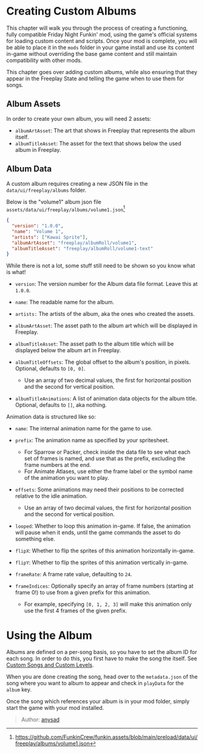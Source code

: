 [tags]: / "intermediate,ui,json"

# Creating Custom Albums

This chapter will walk you through the process of creating a functioning, fully compatible Friday Night Funkin' mod, using the game's official systems for loading custom content and scripts. Once your mod is complete, you will be able to place it in the `mods` folder in your game install and use its content in-game without overriding the base game content and still maintain compatibility with other mods.

This chapter goes over adding custom albums, while also ensuring that they appear in the Freeplay State and telling the game when to use them for songs.

## Album Assets

In order to create your own album, you will need 2 assets:

- `albumArtAsset`: The art that shows in Freeplay that represents the album itself.
- `albumTitleAsset`: The asset for the text that shows below the used album in Freeplay.

## Album Data

A custom album requires creating a new JSON file in the `data/ui/freeplay/albums` folder.

Below is the "volume1" album json file `assets/data/ui/freeplay/albums/volume1.json`[^volume1]

```json
{
  "version": "1.0.0",
  "name": "Volume 1",
  "artists": ["Kawai Sprite"],
  "albumArtAsset": "freeplay/albumRoll/volume1",
  "albumTitleAsset": "freeplay/albumRoll/volume1-text"
}
```

While there is not a lot, some stuff still need to be shown so you know what is what!

- `version`: The version number for the Album data file format. Leave this at `1.0.0`.
- `name`: The readable name for the album.
- `artists:` The artists of the album, aka the ones who created the assets.
- `albumArtAsset`: The asset path to the album art which will be displayed in Freeplay.
- `albumTitleAsset`: The asset path to the album title which will be displayed below the album art in Freeplay.
- `albumTitleOffsets`: The global offset to the album's position, in pixels. Optional, defaults to `[0, 0]`.

    - Use an array of two decimal values, the first for horizontal position and the second for vertical position.
- `albumTitleAnimations`: A list of animation data objects for the album title. Optional, defaults to `[]`, aka nothing.

Animation data is structured like so:

- `name`: The internal animation name for the game to use.
- `prefix`: The animation name as specified by your spritesheet.

    - For Sparrow or Packer, check inside the data file to see what each set of frames is named, and use that as the prefix, excluding the frame numbers at the end.
    - For Animate Atlases, use either the frame label or the symbol name of the animation you want to play.
- `offsets`: Some animations may need their positions to be corrected relative to the idle animation.

    - Use an array of two decimal values, the first for horizontal position and the second for vertical position.
- `looped`: Whether to loop this animation in-game. If false, the animation will pause when it ends, until the game commands the asset to do something else.
- `flipX`: Whether to flip the sprites of this animation horizontally in-game.
- `flipY`: Whether to flip the sprites of this animation vertically in-game.
- `frameRate`: A frame rate value, defaulting to `24`.
- `frameIndices`: Optionally specify an array of frame numbers (starting at frame 0!) to use from a given prefix for this animation.

    - For example, specifying `[0, 1, 2, 3]` will make this animation only use the first 4 frames of the given prefix.

# Using the Album

Albums are defined on a per-song basis, so you have to set the album ID for each song. In order to do this, you first have to make the song the itself. See [Custom Songs and Custom Levels](../Introduction/02.CustomSongs.md).

When you are done creating the song, head over to the `metadata.json` of the song where you want to album to appear and check in `playData` for the `album` key.

Once the song which references your album is in your mod folder, simply start the game with your mod installed.

[^volume1]: <https://github.com/FunkinCrew/funkin.assets/blob/main/preload/data/ui/freeplay/albums/volume1.json>

> Author: [anysad](https://github.com/anysad)